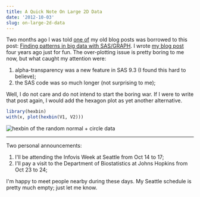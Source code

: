 ```yaml
---
title: A Quick Note On Large 2D Data
date: '2012-10-03'
slug: on-large-2d-data
---
```


Two months ago I was told [one of](/en/2008/09/to-see-a-circle-in-a-pile-of-sand/) my old blog posts was borrowed to this post: [Finding patterns in big data with SAS/GRAPH](http://blogs.sas.com/content/sastraining/2012/07/27/finding-patterns-in-big-data-with-sasgraph/). I wrote [my blog post](/en/2008/09/to-see-a-circle-in-a-pile-of-sand/) four years ago just for fun. The over-plotting issue is pretty boring to me now, but what caught my attention were:

1. alpha-transparency was a new feature in SAS 9.3 (I found this hard to believe);
2. the SAS code was so much longer (not surprising to me);

Well, I do not care and do not intend to start the boring war. If I were to write that post again, I would add the hexagon plot as yet another alternative.

```r 
library(hexbin)
with(x, plot(hexbin(V1, V2)))
```

![hexbin of the random normal + circle data](https://db.yihui.name/imgur/e5d0J.png)

---

Two personal announcements:

1. I'll be attending the Infovis Week at Seattle from Oct 14 to 17;
2. I'll pay a visit to the Department of Biostatistics at Johns Hopkins from Oct 23 to 24;

I'm happy to meet people nearby during these days. My Seattle schedule is pretty much empty; just let me know.
